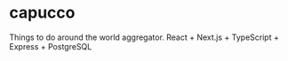 # capucco
Things to do around the world aggregator. React + Next.js + TypeScript + Express + PostgreSQL
